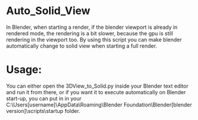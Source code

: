 # Auto_Solid_View
In Blender, when starting a render, if the blender viewport is already in rendered mode, the rendering is a bit slower, because the gpu is still rendering in the viewport too. By using this script you can make blender automatically change to solid view when starting a full render.

# Usage:
You can either open the 3DView_to_Solid.py inside your Blender text editor and run it from there, or if you want it to execute automatically on Blender start-up, you can put in in your C:\Users\[username]\AppData\Roaming\Blender Foundation\Blender\[blender version]\scripts\startup folder. 
